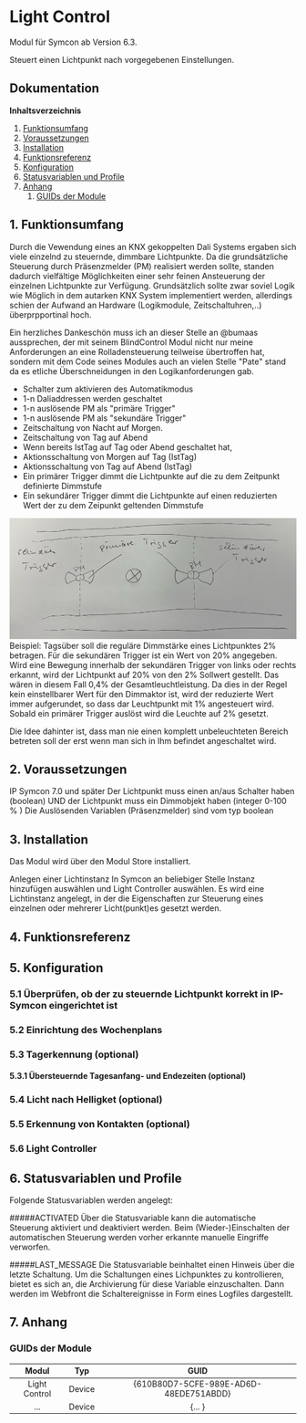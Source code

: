 # Light Control

Modul für Symcon ab Version 6.3.

Steuert einen Lichtpunkt nach vorgegebenen Einstellungen.

## Dokumentation

**Inhaltsverzeichnis**

1. [Funktionsumfang](#1-funktionsumfang)  
2. [Voraussetzungen](#2-voraussetzungen)  
3. [Installation](#3-installation)  
4. [Funktionsreferenz](#4-funktionsreferenz)
5. [Konfiguration](#5-konfiguration)  
6. [Statusvariablen und Profile](#6-statusvariablen-und-profile)  
7. [Anhang](#7-anhang)
    1. [GUIDs der Module](#guids-der-modul(e))

## 1. Funktionsumfang

Durch die Vewendung eines an KNX gekoppelten Dali Systems ergaben sich viele einzelnd zu steuernde, dimmbare Lichtpunkte. Da die grundsätzliche Steuerung durch Präsenzmelder (PM) realisiert werden sollte, standen dadurch vielfältige Möglichkeiten einer sehr feinen Ansteuerung der einzelnen Lichtpunkte zur Verfügung. Grundsätzlich sollte zwar soviel Logik wie Möglich in dem autarken KNX System implementiert werden, allerdings schien der Aufwand an Hardware (Logikmodule, Zeitschaltuhren,..) überprpportinal hoch.

Ein herzliches Dankeschön muss ich an dieser Stelle an @bumaas aussprechen, der mit seinem BlindControl Modul nicht nur meine Anforderungen an eine Rolladensteuerung teilweise übertroffen hat, sondern mit dem Code seines Modules auch an vielen Stelle "Pate" stand da es etliche Überschneidungen in den Logikanforderungen gab.

- Schalter zum aktivieren des Automatikmodus
- 1-n Daliaddressen werden geschaltet
- 1-n auslösende PM als "primäre Trigger"
- 1-n auslösende PM als "sekundäre Trigger"
- Zeitschaltung von Nacht auf Morgen.
- Zeitschaltung von Tag auf Abend
- Wenn bereits IstTag auf Tag oder Abend geschaltet hat, 
- Aktionsschaltung von Morgen auf Tag (IstTag)
- Aktionsschaltung von Tag auf Abend (IstTag)
- Ein primärer Trigger dimmt die Lichtpunkte auf die zu dem Zeitpunkt definierte Dimmstufe
- Ein sekundärer Trigger dimmt die Lichtpunkte auf einen reduzierten Wert der zu dem Zeipunkt geltenden Dimmstufe 

![image](docs/Steuerkonzept.jpeg)
Beispiel: Tagsüber soll die reguläre Dimmstärke eines Lichtpunktes 2% betragen. Für die sekundären Trigger ist ein Wert von 20% angegeben. Wird eine Bewegung innerhalb der sekundären Trigger von links oder rechts erkannt, wird der Lichtpunkt auf 20% von den 2% Sollwert gestellt. Das wären in diesem Fall 0,4% der Gesamtleuchtleistung. Da dies in der Regel kein einstellbarer Wert für den Dimmaktor ist, wird der reduzierte Wert immer aufgerundet, so dass dar Leuchtpunkt mit 1% angesteuert wird.
Sobald ein primärer Trigger auslöst wird die Leuchte auf 2% gesetzt.

Die Idee dahinter ist, dass man nie einen komplett unbeleuchteten Bereich betreten soll der erst wenn man sich in Ihm befindet angeschaltet wird.

## 2. Voraussetzungen
IP Symcon 7.0 und später
Der Lichtpunkt muss einen an/aus Schalter haben (boolean)
UND der Lichtpunkt muss ein Dimmobjekt haben (integer 0-100 % )
Die Auslösenden Variablen (Präsenzmelder) sind vom typ boolean


## 3. Installation

Das Modul wird über den Modul Store installiert.

Anlegen einer Lichtinstanz
In Symcon an beliebiger Stelle Instanz hinzufügen auswählen und Light Controller auswählen. Es wird eine Lichtinstanz angelegt, in der die Eigenschaften zur Steuerung eines einzelnen oder mehrerer  Licht(punkt)es gesetzt werden.

## 4. Funktionsreferenz

## 5. Konfiguration

### 5.1 Überprüfen, ob der zu steuernde Lichtpunkt korrekt in IP-Symcon eingerichtet ist

### 5.2 Einrichtung des Wochenplans

### 5.3 Tagerkennung (optional)

#### 5.3.1 Übersteuernde Tagesanfang- und Endezeiten (optional)

### 5.4 Licht nach Helligket (optional)

### 5.5 Erkennung von Kontakten (optional)

### 5.6 Light Controller

## 6. Statusvariablen und Profile

Folgende Statusvariablen werden angelegt:

#####ACTIVATED
Über die Statusvariable kann die automatische Steuerung aktiviert und deaktiviert werden. Beim (Wieder-)Einschalten der automatischen Steuerung werden vorher erkannte manuelle Eingriffe verworfen.
 
#####LAST_MESSAGE
Die Statusvariable beinhaltet einen Hinweis über die letzte Schaltung. Um die Schaltungen eines Lichpunktes zu kontrollieren, bietet es sich an, die Archivierung für diese Variable einzuschalten. 
Dann werden im Webfront die Schaltereignisse in Form eines Logfiles dargestellt.  

## 7. Anhang

###  GUIDs der Module

|           Modul            |  Typ   |                  GUID                  |
|:--------------------------:|:------:|:--------------------------------------:|
|      Light Control         | Device | {610B80D7-5CFE-989E-AD6D-48EDE751ABDD} |
| ...                        | Device | {...                                 } |